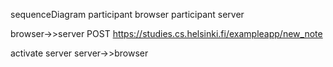 sequenceDiagram
  participant browser
  participant server

  browser->>server POST https://studies.cs.helsinki.fi/exampleapp/new_note
  
  activate server
  server->>browser
